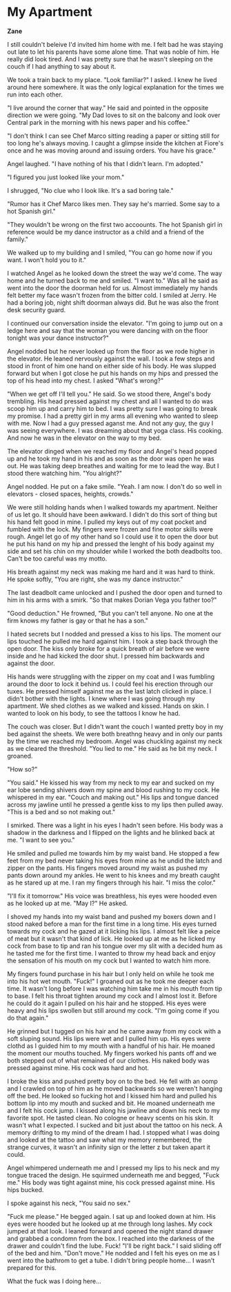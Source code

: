 # My Apartment

**Zane**

I still couldn't beleive I'd invited him home with me.  I felt bad he was staying out late to let his parents have some alone time.  That was noble of him. He really did look tired.  And I was pretty sure that he wasn't sleeping on the couch if I had anything to say about it.

We took a train back to my place.  "Look familiar?"  I asked.  I knew he lived around here somewhere.  It was the only logical explanation for the times we run into each other.

"I live around the corner that way."  He said and pointed in the opposite direction we were going.  "My Dad loves to sit on the balcony and look over Central park in the morning with his news paper and his coffee."

"I don't think I can see Chef Marco sitting reading a paper or sitting still for too long he's always moving.  I caught a glimpse inside the kitchen at Fiore's once and he was moving around and issuing orders.  You have his grace."

Angel laughed.  "I have nothing of his that I didn't learn.  I'm adopted."

"I figured you just looked like your mom."

I shrugged, "No clue who I look like.  It's a sad boring tale."

"Rumor has it Chef Marco likes men.  They say he's married.  Some say to a hot Spanish girl."

"They wouldn't be wrong on the first two accoounts.  The hot Spanish girl in reference would be my dance instructor as a child and a friend of the family."

We walked up to my building and I smiled, "You can go home now if you want.  I won't hold you to it."

I watched Angel as he looked down the street the way we'd come.  The way home and he turned back to me and smiled.  "I want to."  Was all he said as went into the door the doorman held for us.  Almost immediately my hands felt better my face wasn't frozen from the bitter cold.  I smiled at Jerry.  He had a boring job, night shift doorman always did.  But he was also the front desk security guard.

I continued our conversation inside the elevator.  "I'm going to jump out on a ledge here and say that the woman you were dancing with on the floor tonight was your dance instructor?"

Angel nodded but he never looked up from the floor as we rode higher in the elevator.  He leaned nervously against the wall.  I took a few steps and stood in front of him one hand on either side of his body.  He was slupped forward but when I got close he put his hands on my hips and pressed the top of his head into my chest.  I asked "What's wrong?"

"When we get off I'll tell you."  He said.  So we stood there, Angel's body trembling.  His head pressed against my chest and all I wanted to do was scoop him up and carry him to bed.  I was pretty sure I was going to break my promise.  I had a pretty girl in my arms all evening who wanted to sleep with me.  Now I had a guy pressed aganst me.  And not any guy, the guy I was seeing everywhere.  I was dreaming about that yoga class.  His cooking.  And now he was in the elevator on the way to my bed.

The elevator dinged when we reached my floor and Angel's head popped up and he took my hand in his and as soon as the door was open he was out.  He was taking deep breathes and waiting for me to lead the way.  But I stood there watching him.  "You alright?"

Angel nodded.  He put on a fake smile.  "Yeah.  I am now.  I don't do so well in elevators - closed spaces, heights, crowds."

We were still holding hands when I walked towards my apartment.  Neither of us let go.  It should have been awkward.  I didn't do this sort of thing but his hand felt good in mine.  I pulled my keys out of my coat pocket and fumbled with the lock.  My fingers were frozen and fine motor skills were rough.  Angel let go of my other hand so I could use it to open the door but he put his hand on my hip and pressed the lenght of his body against my side and set his chin on my shoulder while I worked the both deadbolts too.  Can't be too careful was my motto.

His breath against my neck was making me hard and it was hard to think.  He spoke softly, "You are right, she was my dance instructor."

The last deadbolt came unlocked and I pushed the door open and turned to him in his arms with a smirk.  "So that makes Dorian Vega you father too?"

"Good deduction."  He frowned, "But you can't tell anyone.  No one at the firm knows my father is gay or that he has a son."

I hated secrets but I nodded and pressed a kiss to his lips.  The moment our lips touched he pulled me hard against him.  I took a step back through the open door.  The kiss only broke for a quick breath of air before we were inside and he had kicked the door shut.  I pressed him backwards and against the door.

His hands were struggling with the zipper on my coat and I was fumbling around the door to lock it behind us.  I could feel his erection through our tuxes.  He pressed himself against me as the last latch clicked in place. I didn't bother with the lights.  I knew where I was going through my apartment.  We shed clothes as we walked and kissed.  Hands on skin.  I wanted to look on his body, to see the tattoos I know he had.

The couch was closer.  But I didn't want the couch I wanted pretty boy in my bed against the sheets.  We were both breathng heavy and in only our pants by the time we reached my bedroom.  Angel was chuckling against my neck as we cleared the threshold.  "You lied to me."  He said as he bit my neck.  I groaned.

"How so?"

"You said."  He kissed his way from my neck to my ear and sucked on my ear lobe sending shivers down my spine and blood rushing to my cock.  He whispered in my ear.  "Couch and making out."  His lips and tongue danced across my jawline until he pressed a gentle kiss to my lips then pulled away.  "This is a bed and so not making out."

I smirked.  There was a light in his eyes I hadn't seen before.  His body was a shadow in the darkness and I flipped on the lights and he blinked back at me.  "I want to see you."

He smiled and pulled me towards him by my waist band.  He stopped a few feet from my bed never taking his eyes from mine as he undid the latch and zipper on the pants.  His fingers moved around my waist as pushed my pants down around my ankles.  He went to his knees and my breath caught as he stared up at me.  I ran my fingers through his hair.  "I miss the color."

"I'll fix it tomorrow."  His voice was breathless, his eyes were hooded even as he looked up at me.  "May I?"  He asked.

I shoved my hands into my waist band and pushed my boxers down and I stood naked before a man for the first time in a long time.  His eyes turned towards my cock and he gazed at it licking his lips.  I almost felt like a peice of meat but it wasn't that kind of lick.  He looked up at me as he licked my cock from base to tip and ran his tongue over my slit with a decided hum as he tasted me for the first time.  I wanted to throw my head back and enjoy the sensation of his mouth on my cock but I wanted to watch him more.

My fingers found purchase in his hair but I only held on while he took me into his hot wet mouth.  "Fuck!" I groaned out as he took me deeper each time.  It wasn't long before I was watching him take me in his mouth from tip to base.  I felt his throat tighten around my cock and I almost lost it.  Before he could do it again I pulled on his hair and he stopped.  His eyes were heavy and his lips swollen but still around my cock.  "I'm going come if you do that again."

He grinned but I tugged on his hair and he came away from my cock with a soft sluping sound.  His lips were wet and I pulled him up.  His eyes were clothd as I guided him to my mouth with a handful of his hair.  He moaned the moment our mouths touched.  My fingers worked his pants off and we both stepped out of what remained of our clothes.  His naked body was pressed against mine.  His cock was hard and hot.

I broke the kiss and pushed pretty boy on to the bed.  He fell with an oomp and I crawled on top of him as he moved backwards so we weren't hanging off the bed.  He looked so fucking hot and I kissed him hard and pulled his bottom lip into my mouth and sucked and bit.  He moaned underneath me and I felt his cock jump.  I kissed along his jawline and down his neck to my favorite spot.  He tasted clean.  No cologne or heavy scents on his skin.  It wasn't what I expected.  I sucked and bit just about the tattoo on his neck.  A memory drifting to my mind of the dream I had.  I stopped what I was doing and looked at the tattoo and saw what my memory remembered, the strange curves, it wasn't an infinity sign or the letter z but taken apart it could.

Angel whimpered underneath me and I pressed my lips to his neck and my tongue traced the design.  He squirmed underneath me and begged, "Fuck me."  His body was tight against mine, his cock pressed against mine.  His hips bucked.

I spoke against his neck, "You said no sex."

"Fuck me please."  He begged again.  I sat up and looked down at him.  His eyes were hooded but he looked up at me through long lashes. My cock jumped at that look.  I leaned forward and opened the night stand drawer and grabbed a condomn from the box.  I reached into the darkness of the drawer and couldn't find the lube.  Fuck!  "I'll be right back." I said sliding off of the bed and him.  "Don't move."  He nodded and I felt his eyes on me as I went into the bathrom to get a tube.  I didn't bring people home... I wasn't prepared for this.

What the fuck was I doing here...
